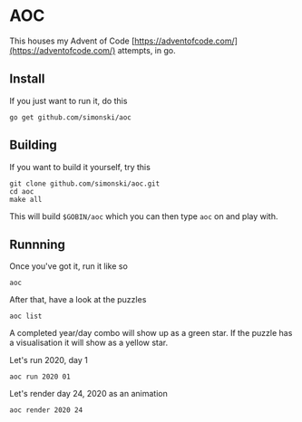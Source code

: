 # AOC

This houses my Advent of Code [https://adventofcode.com/](https://adventofcode.com/) attempts, in go.

## Install

If you just want to run it, do this

    go get github.com/simonski/aoc

## Building

If you want to build it yourself, try this

    git clone github.com/simonski/aoc.git
    cd aoc
    make all

This will build `$GOBIN/aoc` which you can then type `aoc` on and play with.

## Runnning

Once you've got it, run it like so

    aoc

After that, have a look at the puzzles

    aoc list

A completed year/day combo will show up as a green star.  If the puzzle has a visualisation it will show as a yellow star.

Let's run 2020, day 1

    aoc run 2020 01

Let's render day 24, 2020 as an animation

    aoc render 2020 24


    
